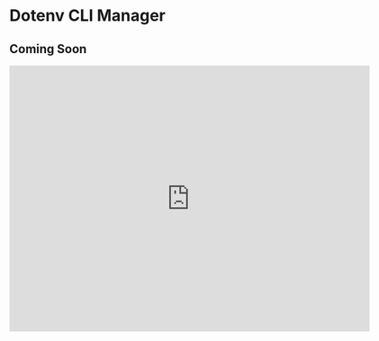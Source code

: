 # Dotenv CLI Manager

## Coming Soon

<iframe id="reddit-embed" src="https://www.redditmedia.com/r/node/comments/o4edaf/an_interactive_cli_for_generating_and_editing/?ref_source=embed&amp;ref=share&amp;embed=true" sandbox="allow-scripts allow-same-origin allow-popups" style="border: none;" height="473" width="640" scrolling="no"></iframe>

